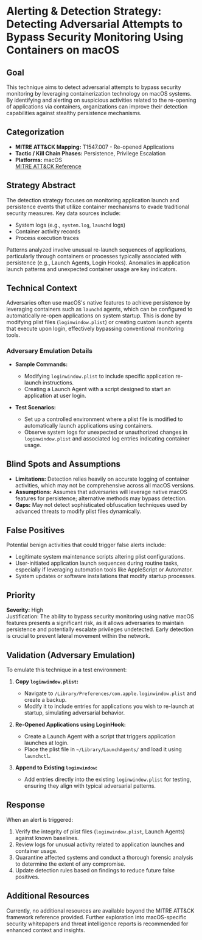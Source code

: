 # Alerting & Detection Strategy: Detecting Adversarial Attempts to Bypass Security Monitoring Using Containers on macOS

## Goal
This technique aims to detect adversarial attempts to bypass security monitoring by leveraging containerization technology on macOS systems. By identifying and alerting on suspicious activities related to the re-opening of applications via containers, organizations can improve their detection capabilities against stealthy persistence mechanisms.

## Categorization
- **MITRE ATT&CK Mapping:** T1547.007 - Re-opened Applications
- **Tactic / Kill Chain Phases:** Persistence, Privilege Escalation
- **Platforms:** macOS  
[MITRE ATT&CK Reference](https://attack.mitre.org/techniques/T1547/007)

## Strategy Abstract
The detection strategy focuses on monitoring application launch and persistence events that utilize container mechanisms to evade traditional security measures. Key data sources include:
- System logs (e.g., `system.log`, `launchd` logs)
- Container activity records
- Process execution traces

Patterns analyzed involve unusual re-launch sequences of applications, particularly through containers or processes typically associated with persistence (e.g., Launch Agents, Login Hooks). Anomalies in application launch patterns and unexpected container usage are key indicators.

## Technical Context
Adversaries often use macOS's native features to achieve persistence by leveraging containers such as `launchd` agents, which can be configured to automatically re-open applications on system startup. This is done by modifying plist files (`loginwindow.plist`) or creating custom launch agents that execute upon login, effectively bypassing conventional monitoring tools.

### Adversary Emulation Details
- **Sample Commands:**
  - Modifying `loginwindow.plist` to include specific application re-launch instructions.
  - Creating a Launch Agent with a script designed to start an application at user login.
  
- **Test Scenarios:**
  - Set up a controlled environment where a plist file is modified to automatically launch applications using containers.
  - Observe system logs for unexpected or unauthorized changes in `loginwindow.plist` and associated log entries indicating container usage.

## Blind Spots and Assumptions
- **Limitations:** Detection relies heavily on accurate logging of container activities, which may not be comprehensive across all macOS versions.
- **Assumptions:** Assumes that adversaries will leverage native macOS features for persistence; alternative methods may bypass detection.
- **Gaps:** May not detect sophisticated obfuscation techniques used by advanced threats to modify plist files dynamically.

## False Positives
Potential benign activities that could trigger false alerts include:
- Legitimate system maintenance scripts altering plist configurations.
- User-initiated application launch sequences during routine tasks, especially if leveraging automation tools like AppleScript or Automator.
- System updates or software installations that modify startup processes.

## Priority
**Severity:** High  
Justification: The ability to bypass security monitoring using native macOS features presents a significant risk, as it allows adversaries to maintain persistence and potentially escalate privileges undetected. Early detection is crucial to prevent lateral movement within the network.

## Validation (Adversary Emulation)
To emulate this technique in a test environment:
1. **Copy `loginwindow.plist`:**
   - Navigate to `/Library/Preferences/com.apple.loginwindow.plist` and create a backup.
   - Modify it to include entries for applications you wish to re-launch at startup, simulating adversarial behavior.

2. **Re-Opened Applications using LoginHook:**
   - Create a Launch Agent with a script that triggers application launches at login.
   - Place the plist file in `~/Library/LaunchAgents/` and load it using `launchctl`.

3. **Append to Existing `loginwindow`:**
   - Add entries directly into the existing `loginwindow.plist` for testing, ensuring they align with typical adversarial patterns.

## Response
When an alert is triggered:
1. Verify the integrity of plist files (`loginwindow.plist`, Launch Agents) against known baselines.
2. Review logs for unusual activity related to application launches and container usage.
3. Quarantine affected systems and conduct a thorough forensic analysis to determine the extent of any compromise.
4. Update detection rules based on findings to reduce future false positives.

## Additional Resources
Currently, no additional resources are available beyond the MITRE ATT&CK framework reference provided. Further exploration into macOS-specific security whitepapers and threat intelligence reports is recommended for enhanced context and insights.